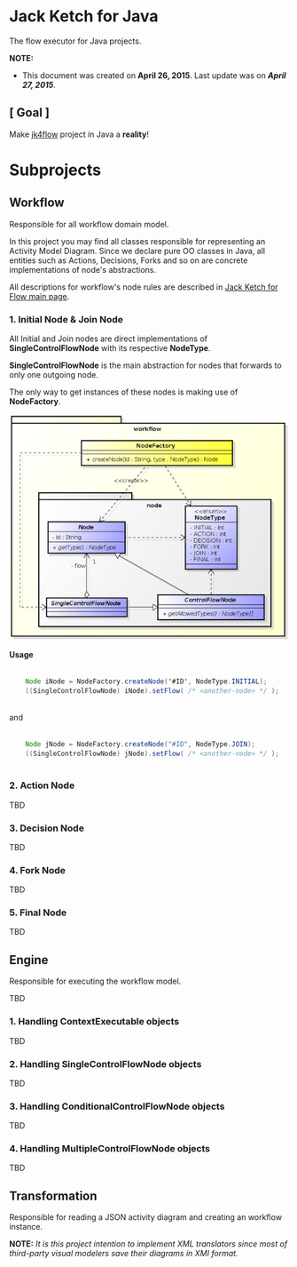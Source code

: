 ﻿# **Jack Ketch for Java**

The flow executor for Java projects.

**NOTE:** 
+ This document was created on **April 26, 2015**. Last update was on ***April 27, 2015***.

## [ Goal ]

Make [jk4flow](https://github.com/alejoceballos/jack-ketch-4-flow "Jack Ketch 4 Flow") project in Java a **reality**!

# Subprojects

## **Workflow**

Responsible for all workflow domain model.

In this project you may find all classes responsible for representing an Activity Model Diagram. Since we declare pure OO classes in Java, all entities such as Actions, Decisions, Forks and so on are concrete implementations of node's abstractions.

All descriptions for workflow's node rules are described in [Jack Ketch for Flow main page](../README.md "Jack Ketch for Flow main page").

### 1. Initial Node & Join Node

All Initial and Join nodes are direct implementations of **SingleControlFlowNode** with its respective **NodeType**. 

**SingleControlFlowNode** is the main abstraction for nodes that forwards to only one outgoing node.

The only way to get instances of these nodes is making use of **NodeFactory**.

![Initial & Join nodes](README.files/initial-join-model.png "Initial & Join nodes")

**Usage**
```java

    Node iNode = NodeFactory.createNode('#ID', NodeType.INITIAL);
    ((SingleControlFlowNode) iNode).setFlow( /* <another-node> */ );    
    
```
and
```java

    Node jNode = NodeFactory.createNode("#ID", NodeType.JOIN);
    ((SingleControlFlowNode) jNode).setFlow( /* <another-node> */ );
    
```

### 2. Action Node

TBD

### 3. Decision Node

TBD

### 4. Fork Node

TBD

### 5. Final Node

TBD

## **Engine**

Responsible for executing the workflow model.

TBD

### 1. Handling **ContextExecutable** objects

TBD

### 2. Handling **SingleControlFlowNode** objects

TBD

### 3. Handling **ConditionalControlFlowNode** objects

TBD

### 4. Handling **MultipleControlFlowNode** objects

TBD

## **Transformation**

Responsible for reading a JSON activity diagram and creating an workflow instance.

**NOTE:** *It is this project intention to implement XML translators since most of third-party visual modelers save their diagrams in XMI format.*